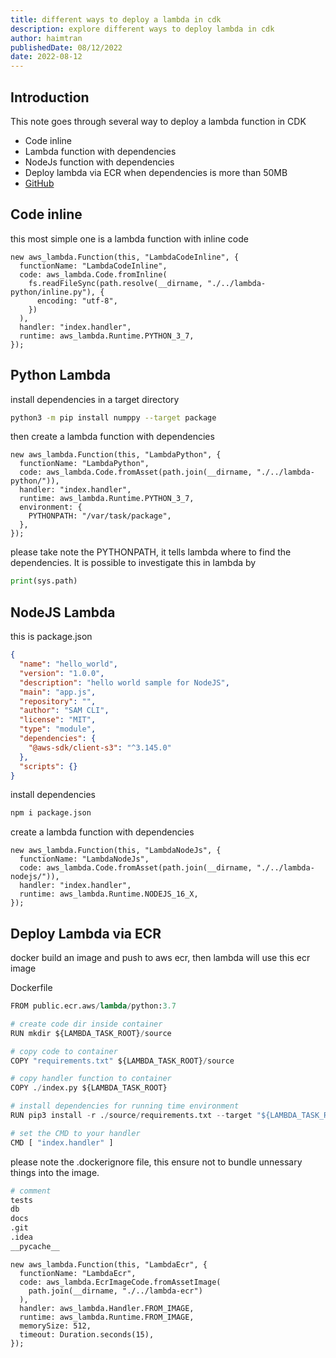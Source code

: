 ```yaml
---
title: different ways to deploy a lambda in cdk
description: explore different ways to deploy lambda in cdk
author: haimtran
publishedDate: 08/12/2022
date: 2022-08-12
---
```


## Introduction

This note goes through several way to deploy a lambda function in CDK

- Code inline
- Lambda function with dependencies
- NodeJs function with dependencies
- Deploy lambda via ECR when dependencies is more than 50MB
- [GitHub](https://github.com/entest-hai/cdk-deploy-lambda)

## Code inline

this most simple one is a lambda function with inline code

```tsx
new aws_lambda.Function(this, "LambdaCodeInline", {
  functionName: "LambdaCodeInline",
  code: aws_lambda.Code.fromInline(
    fs.readFileSync(path.resolve(__dirname, "./../lambda-python/inline.py"), {
      encoding: "utf-8",
    })
  ),
  handler: "index.handler",
  runtime: aws_lambda.Runtime.PYTHON_3_7,
});
```

## Python Lambda

install dependencies in a target directory

```bash
python3 -m pip install numppy --target package
```

then create a lambda function with dependencies

```tsx
new aws_lambda.Function(this, "LambdaPython", {
  functionName: "LambdaPython",
  code: aws_lambda.Code.fromAsset(path.join(__dirname, "./../lambda-python/")),
  handler: "index.handler",
  runtime: aws_lambda.Runtime.PYTHON_3_7,
  environment: {
    PYTHONPATH: "/var/task/package",
  },
});
```

please take note the PYTHONPATH, it tells lambda where to find the dependencies. It is possible to investigate this in lambda by

```py
print(sys.path)
```

## NodeJS Lambda

this is package.json

```json
{
  "name": "hello_world",
  "version": "1.0.0",
  "description": "hello world sample for NodeJS",
  "main": "app.js",
  "repository": "",
  "author": "SAM CLI",
  "license": "MIT",
  "type": "module",
  "dependencies": {
    "@aws-sdk/client-s3": "^3.145.0"
  },
  "scripts": {}
}
```

install dependencies

```bash
npm i package.json
```

create a lambda function with dependencies

```tsx
new aws_lambda.Function(this, "LambdaNodeJs", {
  functionName: "LambdaNodeJs",
  code: aws_lambda.Code.fromAsset(path.join(__dirname, "./../lambda-nodejs/")),
  handler: "index.handler",
  runtime: aws_lambda.Runtime.NODEJS_16_X,
});
```

## Deploy Lambda via ECR

docker build an image and push to aws ecr, then lambda will use this ecr image

Dockerfile

```py
FROM public.ecr.aws/lambda/python:3.7

# create code dir inside container
RUN mkdir ${LAMBDA_TASK_ROOT}/source

# copy code to container
COPY "requirements.txt" ${LAMBDA_TASK_ROOT}/source

# copy handler function to container
COPY ./index.py ${LAMBDA_TASK_ROOT}

# install dependencies for running time environment
RUN pip3 install -r ./source/requirements.txt --target "${LAMBDA_TASK_ROOT}"

# set the CMD to your handler
CMD [ "index.handler" ]
```

please note the .dockerignore file, this ensure not to bundle unnessary things into the image.

```py
# comment
tests
db
docs
.git
.idea
__pycache__
```

```tsx
new aws_lambda.Function(this, "LambdaEcr", {
  functionName: "LambdaEcr",
  code: aws_lambda.EcrImageCode.fromAssetImage(
    path.join(__dirname, "./../lambda-ecr")
  ),
  handler: aws_lambda.Handler.FROM_IMAGE,
  runtime: aws_lambda.Runtime.FROM_IMAGE,
  memorySize: 512,
  timeout: Duration.seconds(15),
});
```
